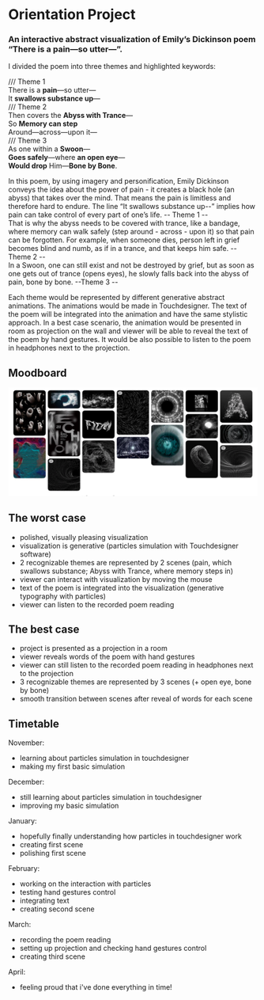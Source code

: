 # Orientation Project

### An interactive abstract visualization of Emily’s Dickinson poem “There is a pain—so utter—”.  

I divided the poem into three themes and highlighted keywords:

/// Theme 1  
There is a **pain**—so utter—   
It **swallows substance up**—  
/// Theme 2    
Then covers the **Abyss with Trance**—  
So **Memory can step**  
Around—across—upon it—  
/// Theme 3   
As one within a **Swoon**—  
**Goes safely**—where **an open eye**—  
**Would drop** Him—**Bone by Bone**.

In this poem, by using imagery and personification, Emily Dickinson conveys the idea about the power of pain - it creates a black hole (an abyss) that takes over the mind. That means the pain is limitless and therefore hard to endure. The line “It swallows substance up--” implies how pain can take control of every part of one’s life.  -- Theme 1 --   
That is why the abyss needs to be covered with trance, like a bandage, where memory can walk safely  (step around - across - upon it) so that pain can be forgotten. For example, when someone dies, person left in grief becomes blind and numb, as if in a trance, and that keeps him safe. --Theme 2 --  
In a Swoon, one can still exist and not be destroyed by grief, but as soon as one gets out of trance (opens eyes), he slowly falls back into the abyss of pain, bone by bone.  --Theme 3 --

Each theme would be represented by different generative abstract animations. The animations would be made in Touchdesigner.  The text of the poem will be integrated into the animation and have the same stylistic approach. In a best case scenario, the animation would be presented in room as projection on the wall and viewer will be able to reveal the text of the poem by hand gestures. It would be also possible to listen to the poem in headphones next to the projection. 

## Moodboard
![Moodboard](img/moodboard.png)

## The worst case
* polished, visually pleasing visualization
* visualization is generative (particles simulation with Touchdesigner software)
* 2 recognizable themes are represented by 2 scenes (pain, which swallows substance; Abyss with Trance, where memory steps in)
* viewer can interact with visualization by moving the mouse 
* text of the poem is integrated into the visualization (generative typography with particles)
* viewer can listen to the recorded poem reading 

## The best case

* project is presented as a projection in a room 
* viewer reveals words of the poem with hand gestures
* viewer can still listen to the recorded poem reading in headphones next to the projection
* 3 recognizable themes are represented by 3 scenes (+ open eye, bone by bone)
* smooth transition between scenes after reveal of words for each scene 


## Timetable

November:
* learning about particles simulation in touchdesigner 
* making my first basic simulation
  
December:
* still learning about particles simulation in touchdesigner 
* improving my basic simulation 
  
January:
* hopefully finally understanding how particles in touchdesigner work
* creating first scene
* polishing first scene  
   
February:
* working on the interaction with particles
* testing hand gestures control 
* integrating text
* creating second scene 
  
March:
* recording the poem reading
* setting up projection and checking hand gestures control
* creating third scene 

April: 
* feeling proud that i've done everything in time!
